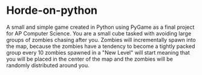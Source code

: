 # Horde-on-python
A small and simple game created in Python using PyGame as a final project for AP Computer Science.
You are a small cube tasked with avoiding large groups of zombies chasing after you. Zombies will incrementally spawn into the map, because the zombies have a tendency to become a tightly packed group every 10 zombies spawned in a "New Level" will start meaning that you will be placed in the center of the map and the zombies will be randomly distributed around you.
